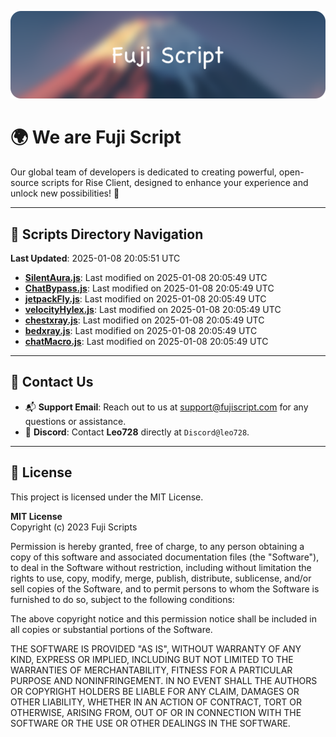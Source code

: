![Banner](.github/b.webp)

# 🌍 **We are Fuji Script**

Our global team of developers is dedicated to creating powerful, open-source scripts for Rise Client, designed to enhance your experience and unlock new possibilities! 🌟

---
<!-- SCRIPTS_NAVIGATION_START -->
## 📂 **Scripts Directory Navigation**

**Last Updated**: 2025-01-08 20:05:51 UTC

- **[SilentAura.js](scripts/SilentAura.js)**: Last modified on 2025-01-08 20:05:49 UTC
- **[ChatBypass.js](scripts/ChatBypass.js)**: Last modified on 2025-01-08 20:05:49 UTC
- **[jetpackFly.js](scripts/jetpackFly.js)**: Last modified on 2025-01-08 20:05:49 UTC
- **[velocityHylex.js](scripts/velocityHylex.js)**: Last modified on 2025-01-08 20:05:49 UTC
- **[chestxray.js](scripts/chestxray.js)**: Last modified on 2025-01-08 20:05:49 UTC
- **[bedxray.js](scripts/bedxray.js)**: Last modified on 2025-01-08 20:05:49 UTC
- **[chatMacro.js](scripts/chatMacro.js)**: Last modified on 2025-01-08 20:05:49 UTC

<!-- SCRIPTS_NAVIGATION_END -->

---

## 💬 **Contact Us**  
- 📬 **Support Email**: Reach out to us at [support@fujiscript.com](mailto:support@fujiscript.com) for any questions or assistance.  
- 💬 **Discord**: Contact **Leo728** directly at `Discord@leo728`.

---

## 📜 **License**

This project is licensed under the MIT License.  

**MIT License**  
Copyright (c) 2023 Fuji Scripts  

Permission is hereby granted, free of charge, to any person obtaining a copy of this software and associated documentation files (the "Software"), to deal in the Software without restriction, including without limitation the rights to use, copy, modify, merge, publish, distribute, sublicense, and/or sell copies of the Software, and to permit persons to whom the Software is furnished to do so, subject to the following conditions:  

The above copyright notice and this permission notice shall be included in all copies or substantial portions of the Software.  

THE SOFTWARE IS PROVIDED "AS IS", WITHOUT WARRANTY OF ANY KIND, EXPRESS OR IMPLIED, INCLUDING BUT NOT LIMITED TO THE WARRANTIES OF MERCHANTABILITY, FITNESS FOR A PARTICULAR PURPOSE AND NONINFRINGEMENT. IN NO EVENT SHALL THE AUTHORS OR COPYRIGHT HOLDERS BE LIABLE FOR ANY CLAIM, DAMAGES OR OTHER LIABILITY, WHETHER IN AN ACTION OF CONTRACT, TORT OR OTHERWISE, ARISING FROM, OUT OF OR IN CONNECTION WITH THE SOFTWARE OR THE USE OR OTHER DEALINGS IN THE SOFTWARE.  
